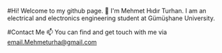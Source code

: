 #Hi! Welcome to my github page. 👋
I'm Mehmet Hıdır Turhan. I am an electrical and electronics engineering student at Gümüşhane University.

#Contact Me 📫
You can find and get touch with me via email.Mehmeturha@gmail.com